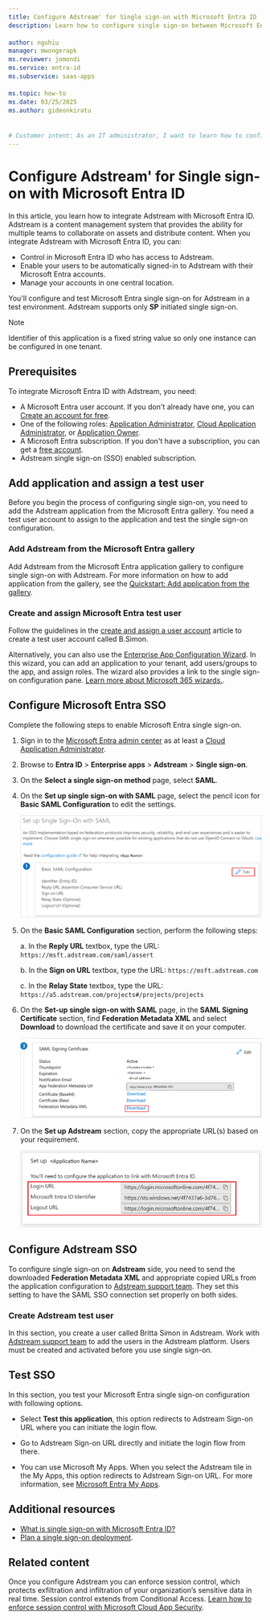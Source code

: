 ```yaml
---
title: Configure Adstream' for Single sign-on with Microsoft Entra ID
description: Learn how to configure single sign-on between Microsoft Entra ID and Adstream.

author: nguhiu
manager: mwongerapk
ms.reviewer: jomondi
ms.service: entra-id
ms.subservice: saas-apps

ms.topic: how-to
ms.date: 03/25/2025
ms.author: gideonkiratu


# Customer intent: As an IT administrator, I want to learn how to configure single sign-on between Microsoft Entra ID and Adstream so that I can control who has access to Adstream, enable automatic sign-in with Microsoft Entra accounts, and manage my accounts in one central location.
---
```


# Configure Adstream' for Single sign-on with Microsoft Entra ID

In this article, you learn how to integrate Adstream with Microsoft Entra ID. Adstream is a content management system that provides the ability for multiple teams to collaborate on assets and distribute content. When you integrate Adstream with Microsoft Entra ID, you can:

* Control in Microsoft Entra ID who has access to Adstream.
* Enable your users to be automatically signed-in to Adstream with their Microsoft Entra accounts.
* Manage your accounts in one central location.

You'll configure and test Microsoft Entra single sign-on for Adstream in a test environment. Adstream supports only **SP** initiated single sign-on.

> [!NOTE]
> Identifier of this application is a fixed string value so only one instance can be configured in one tenant.

## Prerequisites

To integrate Microsoft Entra ID with Adstream, you need:

* A Microsoft Entra user account. If you don't already have one, you can [Create an account for free](https://azure.microsoft.com/free/?WT.mc_id=A261C142F).
* One of the following roles: [Application Administrator](/entra/identity/role-based-access-control/permissions-reference#application-administrator), [Cloud Application Administrator](/entra/identity/role-based-access-control/permissions-reference#cloud-application-administrator), or [Application Owner](/entra/fundamentals/users-default-permissions#owned-enterprise-applications).
* A Microsoft Entra subscription. If you don't have a subscription, you can get a [free account](https://azure.microsoft.com/free/).
* Adstream single sign-on (SSO) enabled subscription.

## Add application and assign a test user

Before you begin the process of configuring single sign-on, you need to add the Adstream application from the Microsoft Entra gallery. You need a test user account to assign to the application and test the single sign-on configuration.

<a name='add-adstream-from-the-azure-ad-gallery'></a>

### Add Adstream from the Microsoft Entra gallery

Add Adstream from the Microsoft Entra application gallery to configure single sign-on with Adstream. For more information on how to add application from the gallery, see the [Quickstart: Add application from the gallery](~/identity/enterprise-apps/add-application-portal.md).

<a name='create-and-assign-azure-ad-test-user'></a>

### Create and assign Microsoft Entra test user

Follow the guidelines in the [create and assign a user account](~/identity/enterprise-apps/add-application-portal-assign-users.md) article to create a test user account called B.Simon.

Alternatively, you can also use the [Enterprise App Configuration Wizard](https://portal.office.com/AdminPortal/home?Q=Docs#/azureadappintegration). In this wizard, you can add an application to your tenant, add users/groups to the app, and assign roles. The wizard also provides a link to the single sign-on configuration pane. [Learn more about Microsoft 365 wizards.](/microsoft-365/admin/misc/azure-ad-setup-guides). 

<a name='configure-azure-ad-sso'></a>

## Configure Microsoft Entra SSO

Complete the following steps to enable Microsoft Entra single sign-on.

1. Sign in to the [Microsoft Entra admin center](https://entra.microsoft.com) as at least a [Cloud Application Administrator](~/identity/role-based-access-control/permissions-reference.md#cloud-application-administrator).
1. Browse to **Entra ID** > **Enterprise apps** > **Adstream** > **Single sign-on**.
1. On the **Select a single sign-on method** page, select **SAML**.
1. On the **Set up single sign-on with SAML** page, select the pencil icon for **Basic SAML Configuration** to edit the settings.

   ![Screenshot shows to edit Basic SAML Configuration.](common/edit-urls.png "Basic Configuration")

1. On the **Basic SAML Configuration** section, perform the following steps:

    a. In the **Reply URL** textbox, type the URL:
    `https://msft.adstream.com/saml/assert`

    b. In the **Sign on URL** textbox, type the URL:
    `https://msft.adstream.com`

    c. In the **Relay State** textbox, type the URL:
    `https://a5.adstream.com/projects#/projects/projects`

1. On the **Set-up single sign-on with SAML** page, in the **SAML Signing Certificate** section,  find **Federation Metadata XML** and select **Download** to download the certificate and save it on your computer.

    ![Screenshot shows the Certificate download link.](common/metadataxml.png "Certificate")

1. On the **Set up Adstream** section, copy the appropriate URL(s) based on your requirement.

	![Screenshot shows to copy configuration appropriate U R L.](common/copy-configuration-urls.png "Metadata")

## Configure Adstream SSO

To configure single sign-on on **Adstream** side, you need to send the downloaded **Federation Metadata XML** and appropriate copied URLs from the application configuration to [Adstream support team](mailto:support@adstream.com). They set this setting to have the SAML SSO connection set properly on both sides.

### Create Adstream test user

In this section, you create a user called Britta Simon in Adstream. Work with [Adstream support team](mailto:support@adstream.com) to add the users in the Adstream platform. Users must be created and activated before you use single sign-on.

## Test SSO 

In this section, you test your Microsoft Entra single sign-on configuration with following options. 

* Select **Test this application**, this option redirects to Adstream Sign-on URL where you can initiate the login flow. 

* Go to Adstream Sign-on URL directly and initiate the login flow from there.

* You can use Microsoft My Apps. When you select the Adstream tile in the My Apps, this option redirects to Adstream Sign-on URL. For more information, see [Microsoft Entra My Apps](/azure/active-directory/manage-apps/end-user-experiences#azure-ad-my-apps).

## Additional resources

* [What is single sign-on with Microsoft Entra ID?](~/identity/enterprise-apps/what-is-single-sign-on.md)
* [Plan a single sign-on deployment](~/identity/enterprise-apps/plan-sso-deployment.md).

## Related content

Once you configure Adstream you can enforce session control, which protects exfiltration and infiltration of your organization’s sensitive data in real time. Session control extends from Conditional Access. [Learn how to enforce session control with Microsoft Cloud App Security](/cloud-app-security/proxy-deployment-aad).
